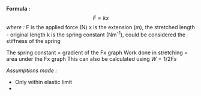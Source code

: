 **Formula :**$$F = k x$$
*where :*
F is the applied force (N)
x is the extension (m), the stretched length - original length
k is the spring constant (Nm<sup>-1</sup>), could be considered the stiffness of the spring 

The spring constant = gradient of the Fx graph
Work done in stretching = area under the Fx graph 
This can also be calculated using $W = 1/2 Fx$

*Assumptions made :*
- Only within elastic limit
- 